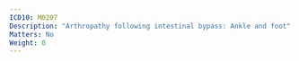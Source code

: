 ```yaml
---
ICD10: M0207
Description: "Arthropathy following intestinal bypass: Ankle and foot"
Matters: No
Weight: 0
---
```


